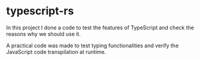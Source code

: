 # typescript-rs

In this project I done a code to test the features of TypeScript and check the reasons why we should use it.

A practical code was made to test typing functionalities and verify the JavaScript code transpilation at runtime.
